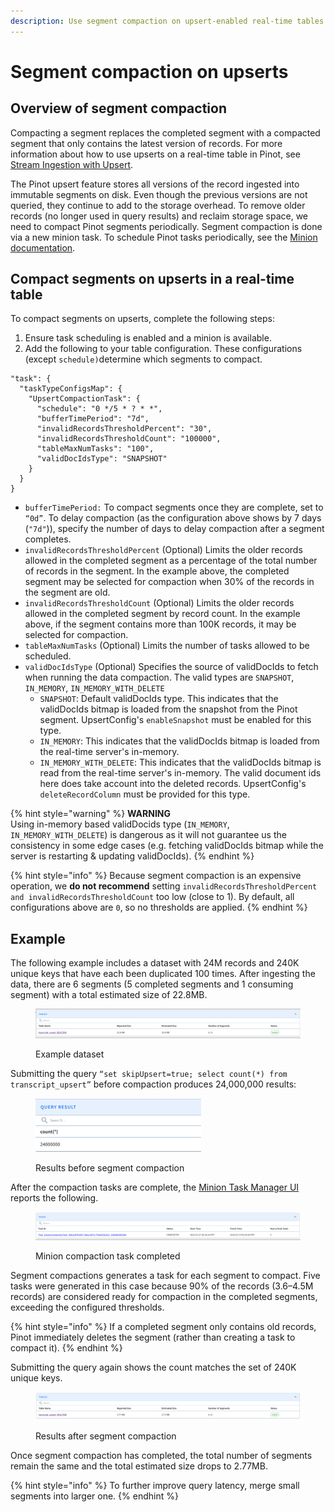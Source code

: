 ```yaml
---
description: Use segment compaction on upsert-enabled real-time tables.
---
```


# Segment compaction on upserts

## Overview of segment compaction

Compacting a segment replaces the completed segment with a compacted segment that only contains the latest version of records. For more information about how to use upserts on a real-time table in Pinot, see [Stream Ingestion with Upsert](upsert.md).

The Pinot upsert feature stores all versions of the record ingested into immutable segments on disk. Even though the previous versions are not queried, they continue to add to the storage overhead. To remove older records (no longer used in query results) and reclaim storage space, we need to compact Pinot segments periodically. Segment compaction is done via a new minion task. To schedule Pinot tasks periodically, see the [Minion documentation](../components/cluster/minion.md).

## Compact segments on upserts in a real-time table

To compact segments on upserts, complete the following steps:

1. Ensure task scheduling is enabled and a minion is available.
2. Add the following to your table configuration. These configurations (except `schedule)`determine which segments to compact.

```
"task": {
  "taskTypeConfigsMap": {
    "UpsertCompactionTask": {
      "schedule": "0 */5 * ? * *",
      "bufferTimePeriod": "7d",
      "invalidRecordsThresholdPercent": "30",
      "invalidRecordsThresholdCount": "100000",
      "tableMaxNumTasks": "100",
      "validDocIdsType": "SNAPSHOT"
    }
  }
}
```

* `bufferTimePeriod:` To compact segments once they are complete, set to `“0d”`. To delay compaction (as the configuration above shows by 7 days (`"7d"`)), specify the number of days to delay compaction after a segment completes.
* `invalidRecordsThresholdPercent` (Optional) Limits the older records allowed in the completed segment as a percentage of the total number of records in the segment. In the example above, the completed segment may be selected for compaction when 30% of the records in the segment are old.
* `invalidRecordsThresholdCount` (Optional) Limits the older records allowed in the completed segment by record count. In the example above, if the segment contains more than 100K records, it may be selected for compaction.
* `tableMaxNumTasks` (Optional) Limits the number of tasks allowed to be scheduled.
* `validDocIdsType` (Optional) Specifies the source of validDocIds to fetch when running the data compaction. The valid types are `SNAPSHOT`, `IN_MEMORY`, `IN_MEMORY_WITH_DELETE`
  * `SNAPSHOT`: Default validDocIds type. This indicates that the validDocIds bitmap is loaded from the snapshot from the Pinot segment. UpsertConfig's `enableSnapshot` must be enabled for this type.
  * `IN_MEMORY`: This indicates that the validDocIds bitmap is loaded from the real-time server's in-memory.&#x20;
  * `IN_MEMORY_WITH_DELETE`: This indicates that the validDocIds bitmap is read from the real-time server's in-memory. The valid document ids here does take account into the deleted records. UpsertConfig's `deleteRecordColumn` must be provided for this type.

{% hint style="warning" %}
**WARNING**\
Using in-memory based validDocids type (`IN_MEMORY`, `IN_MEMORY_WITH_DELETE`) is  dangerous as it will not guarantee us the consistency in some edge cases (e.g. fetching validDocIds bitmap while the server is restarting & updating validDocIds).&#x20;
{% endhint %}

{% hint style="info" %}
Because segment compaction is an expensive operation, we **do not recommend** setting `invalidRecordsThresholdPercent and invalidRecordsThresholdCount` too low (close to 1). By default, all configurations above are `0`, so no thresholds are applied.
{% endhint %}

## Example

The following example includes a dataset with 24M records and 240K unique keys that have each been duplicated 100 times. After ingesting the data, there are 6 segments (5 completed segments and 1 consuming segment) with a total estimated size of 22.8MB.

<figure><img src="../../.gitbook/assets/example-dataset (1).png" alt=""><figcaption><p>Example dataset</p></figcaption></figure>

Submitting the query `“set skipUpsert=true; select count(*) from transcript_upsert”` before compaction produces 24,000,000 results:

<div align="left">

<figure><img src="../../.gitbook/assets/results-before-segment-compaction.png" alt="" width="265"><figcaption><p>Results before segment compaction</p></figcaption></figure>

</div>

After the compaction tasks are complete, the [Minion Task Manager UI](../components/cluster/minion.md#task-manager-ui) reports the following.

<figure><img src="../../.gitbook/assets/minion-task-completed.png" alt=""><figcaption><p>Minion compaction task completed</p></figcaption></figure>

Segment compactions generates a task for each segment to compact. Five tasks were generated in this case because 90% of the records (3.6–4.5M records) are considered ready for compaction in the completed segments, exceeding the configured thresholds.

{% hint style="info" %}
If a completed segment only contains old records, Pinot immediately deletes the segment (rather than creating a task to compact it).
{% endhint %}

Submitting the query again shows the count matches the set of 240K unique keys.

<figure><img src="../../.gitbook/assets/results-after-segment-compaction.png" alt=""><figcaption><p>Results after segment compaction</p></figcaption></figure>

Once segment compaction has completed, the total number of segments remain the same and the total estimated size drops to 2.77MB.

{% hint style="info" %}
To further improve query latency, merge small segments into larger one.
{% endhint %}
